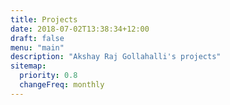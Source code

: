 ```yaml
---
title: Projects
date: 2018-07-02T13:38:34+12:00
draft: false
menu: "main"
description: "Akshay Raj Gollahalli's projects"
sitemap:
  priority: 0.8
  changeFreq: monthly
---
```

